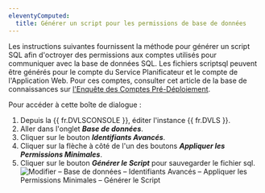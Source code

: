 ```yaml
---
eleventyComputed:
  title: Générer un script pour les permissions de base de données
---
```

Les instructions suivantes fournissent la méthode pour générer un script SQL afin d'octroyer des permissions aux comptes utilisés pour communiquer avec la base de données SQL. Les fichiers scriptsql peuvent être générés pour le compte du Service Planificateur et le compte de l'Application Web. Pour ces comptes, consulter cet article de la base de connaissances sur [l'Enquête des Comptes Pré-Déploiement](/server/kb/knowledge-base/pre-deployment-account-survey/).

Pour accéder à cette boîte de dialogue :

1. Depuis la {{ fr.DVLSCONSOLE }}, éditer l'instance {{ fr.DVLS }}.
2. Aller dans l'onglet ***Base de données***.
3. Cliquer sur le bouton ***Identifiants Avancés***.
4. Cliquer sur la flèche à côté de l'un des boutons ***Appliquer les Permissions Minimales***.
5. Cliquer sur le bouton ***Générer le Script*** pour sauvegarder le fichier sql.
![Modifier – Base de données – Identifiants Avancés – Appliquer les Permissions Minimales – Générer le Script](https://cdnweb.devolutions.net/docs/docs_en_kb_KB2371.png)
